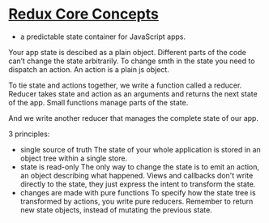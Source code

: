 # [Redux Core Concepts](http://redux.js.org/)
- a predictable state container for JavaScript apps.

Your app state is descibed as a plain object.
Different parts of the code can’t change the state arbitrarily.
To change smth in the state you need to dispatch an action.
An action is a plain js object.

To tie state and actions together, we write a function called a reducer.
Reducer takes state and action as an arguments and returns the next state of the app.
Small functions manage parts of the state.

And we write another reducer that manages the complete state of our app.

3 principles:
- single source of truth
  The state of your whole application is stored in an object tree within a single store.
- state is read-only
  The only way to change the state is to emit an action, an object describing what happened.
  Views and callbacks don't write directly to the state, they just express the intent to transform the state.
- changes are made with pure functions
  To specify how the state tree is transformed by actions, you write pure reducers.
  Remember to return new state objects, instead of mutating the previous state. 


